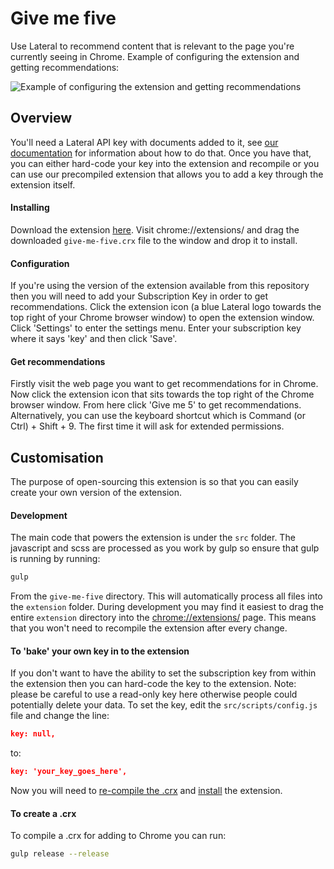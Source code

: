 # Give me five

Use Lateral to recommend content that is relevant to the page you're currently seeing in Chrome. Example of configuring the extension and getting recommendations:

![Example of configuring the extension and getting recommendations](https://i.imgur.com/Y5e6mOg.gif)  

## Overview

You'll need a Lateral API key with documents added to it, see [our documentation](https://lateral.io/docs/api#adding-documents) for information about how to do that. Once you have that, you can either hard-code your key into the extension and recompile or you can use our precompiled extension that allows you to add a key through the extension itself.

#### Installing

Download the extension [here](give-me-five.crx?raw=true). Visit chrome://extensions/ and drag the downloaded `give-me-five.crx` file to the window and drop it to install. 

#### Configuration

If you're using the version of the extension available from this repository then you will need to add your Subscription Key in order to get recommendations. Click the extension icon (a blue Lateral logo towards the top right of your Chrome browser window) to open the extension window. Click 'Settings' to enter the settings menu. Enter your subscription key where it says 'key' and then click 'Save'. 

#### Get recommendations

Firstly visit the web page you want to get recommendations for in Chrome. Now click the extension icon that sits towards the top right of the Chrome browser window. From here click 'Give me 5' to get recommendations. Alternatively, you can use the keyboard shortcut which is Command (or Ctrl) + Shift + 9. The first time it will ask for extended permissions.

## Customisation

The purpose of open-sourcing this extension is so that you can easily create your own version of the extension. 

#### Development

The main code that powers the extension is under the `src` folder. The javascript and scss are processed as you work by gulp so ensure that gulp is running by running:

```bash
gulp 
```

From the `give-me-five` directory. This will automatically process all files into the `extension` folder. During development you may find it easiest to drag the entire `extension` directory into the [chrome://extensions/](chrome://extensions/) page. This means that you won't need to recompile the extension after every change.

#### To 'bake' your own key in to the extension

If you don't want to have the ability to set the subscription key from within the extension then you can hard-code the key to the extension. Note: please be careful to use a read-only key here otherwise people could potentially delete your data. To set the key, edit the `src/scripts/config.js` file and change the line:

```json
key: null,
```

to:

```json
key: 'your_key_goes_here',
```

Now you will need to [re-compile the .crx](#to-create-a-crx) and [install](#installing) the extension.

#### To create a .crx

To compile a .crx for adding to Chrome you can run:

```bash
gulp release --release
```
